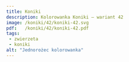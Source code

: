 ```yaml
---
title: Koniki
description: Kolorowanka Koniki – wariant 42
image: /koniki/42/koniki-42.svg
pdf:   /koniki/42/koniki-42.pdf
tags:
 - zwierzeta
 - koniki
alt: "Jednorożec kolorowanka"
---
```

